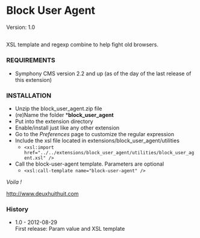 # Block User Agent #

Version: 1.0

##  ##

XSL template and regexp combine to help fight old browsers.

### REQUIREMENTS ###

- Symphony CMS version 2.2 and up (as of the day of the last release of this extension)

### INSTALLATION ###


- Unzip the block_user_agent.zip file
- (re)Name the folder ***block_user_agent**
- Put into the extension directory
- Enable/install just like any other extension
- Go to the *Preferences* page to customize the regular expression
- Include the xsl file located in extensions/block_user_agent/utilities
	- `<xsl:import href="../../extensions/block_user_agent/utilities/block_user_agent.xsl" />`
- Call the block-user-agent template. Parameters are optional
	- `<xsl:call-template name="block-user-agent" />`

*Voila !*

http://www.deuxhuithuit.com

### History ###

- 1.0 - 2012-08-29    
  First release: Param value and XSL template  